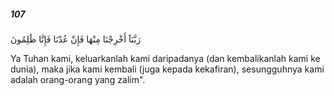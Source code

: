 ##### 107

<span class="ayah">رَبَّنَآ أَخْرِجْنَا مِنْهَا فَإِنْ عُدْنَا فَإِنَّا ظَٰلِمُونَ</span>

<span class="ayah_translation">Ya Tuhan kami, keluarkanlah kami daripadanya (dan kembalikanlah kami ke dunia), maka jika kami kembali (juga kepada kekafiran), sesungguhnya kami adalah orang-orang yang zalim".</span>
